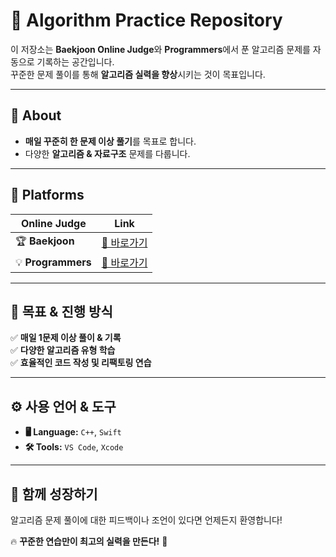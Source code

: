 # 🚀 Algorithm Practice Repository  

이 저장소는 **Baekjoon Online Judge**와 **Programmers**에서 푼 알고리즘 문제를 자동으로 기록하는 공간입니다.  
꾸준한 문제 풀이를 통해 **알고리즘 실력을 향상**시키는 것이 목표입니다. 

---

## 🌟 About  
- **매일 꾸준히 한 문제 이상 풀기**를 목표로 합니다.  
- 다양한 **알고리즘 & 자료구조** 문제를 다룹니다.  

---

## 📌 Platforms  
| Online Judge | Link |
|-------------|------|
| 🏆 **Baekjoon** | [🔗 바로가기](https://www.acmicpc.net/) |
| 💡 **Programmers** | [🔗 바로가기](https://programmers.co.kr/) |

---

## 🎯 목표 & 진행 방식  
✅ **매일 1문제 이상 풀이 & 기록**  
✅ **다양한 알고리즘 유형 학습**   
✅ **효율적인 코드 작성 및 리팩토링 연습**  

---

## ⚙️ 사용 언어 & 도구  
- **🖥️ Language:** `C++`, `Swift`  
- **🛠️ Tools:** `VS Code`, `Xcode`  

---

## 🙌 함께 성장하기  
알고리즘 문제 풀이에 대한 피드백이나 조언이 있다면 언제든지 환영합니다! 

🔥 **꾸준한 연습만이 최고의 실력을 만든다!** 🚀
